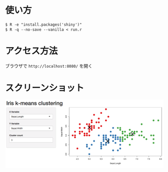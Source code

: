 # 使い方

```
$ R -e "install.packages('shiny')"
$ R -q --no-save --vanilla < run.r
```

# アクセス方法
ブラウザで `http://localhost:8080/` を開く

# スクリーンショット
![top-page](https://raw.githubusercontent.com/curseoff/shiny-example/ss/images/top.png)
